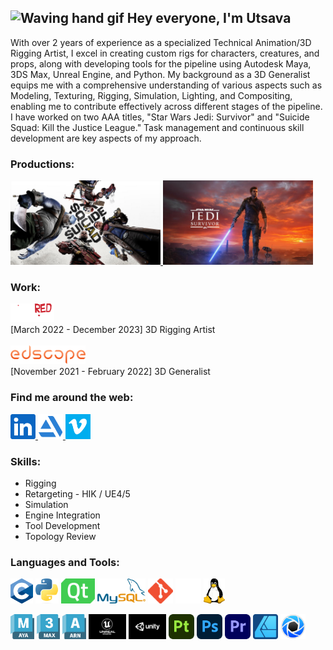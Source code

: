 ## ![Waving hand gif](https://user-images.githubusercontent.com/18350557/176309783-0785949b-9127-417c-8b55-ab5a4333674e.gif) Hey everyone, I'm Utsava

<!--
**utsava00/utsava00** is a ✨ _special_ ✨ repository because its `README.md` (this file) appears on your GitHub profile. -->

With over 2 years of experience as a specialized Technical Animation/3D Rigging Artist, I excel in creating custom rigs for characters, creatures, and props, along with developing tools for the pipeline using Autodesk Maya, 3DS Max, Unreal Engine, and Python. My background as a 3D Generalist equips me with a comprehensive understanding of various aspects such as Modeling, Texturing, Rigging, Simulation, Lighting, and Compositing, enabling me to contribute effectively across different stages of the pipeline. I have worked on two AAA titles, "Star Wars Jedi: Survivor" and "Suicide Squad: Kill the Justice League." Task management and continuous skill development are key aspects of my approach.

<!-- Add images and URLs as per the requirement -->

### Productions:

<p>
    <a href="https://www.youtube.com/watch?v=3QHZxzTPsco" target="_blank">
        <img src="https://github.com/utsava00/utsava00/blob/main/Productions/suicide_squad_kill_the_justice_league.jpg?raw=true" title="Suicide Squad: Kill the Justice League" alt="Poster of Suicide Squad: Kill the Justice League video game" width="240" height="135" />
    </a>
        <a href="https://vimeo.com/976204103?share=copy" target="_blank">
        <img src="https://github.com/utsava00/utsava00/blob/main/Productions/star_wars_jedi_survivor.jpg?raw=true" title="Star Wars Jedi: Survivor" alt="Poster of Star Wars Jedi: Survivor video game" width="240" height="135" />
    </a>
</p>

### Work:

<a href="https://www.littleredzombies.com/" target="_blank">
    <img src="https://github.com/utsava00/utsava00/blob/main/Work/lrz.png?raw=true" title="Little Red Zombies Studios Pvt Ltd" alt="Logo of Little Red Zombies Studios" width="70" height="30" />
</a><br>
[March 2022 - December 2023] 3D Rigging Artist<br><br>

<a href="https://edscope.in/" target="_blank">
    <img src="https://github.com/utsava00/utsava00/blob/main/Work/edscope.png?raw=true" title="Edscope" alt="Logo of Edscope" width="120" height="30" />
</a><br>
[November 2021 - February 2022] 3D Generalist<br>

### Find me around the web:

<p>
    <a href="https://www.linkedin.com/in/utsava00" target="_blank">
        <img src="https://github.com/utsava00/utsava00/blob/main/Socials/linkedin.png?raw=true" title="LinkedIn" alt="Logo of LinkedIn" height="40" />
    </a>
    <a href="https://utsava.artstation.com/" target="_blank">
        <img src="https://github.com/utsava00/utsava00/blob/main/Socials/artstation.png?raw=true" title="ArtStation" alt="Logo of ArtStation" height="40" />
    </a>
    <a href="https://vimeo.com/utsava" target="_blank">
        <img src="https://github.com/utsava00/utsava00/blob/main/Socials/vimeo.png?raw=true" title="Vimeo" alt="Logo of Vimeo" height="40" />
    </a>
</p>

### Skills:

- Rigging
- Retargeting - HIK / UE4/5
- Simulation
- Engine Integration
- Tool Development
- Topology Review

### Languages and Tools:

<p>
    <img src="https://github.com/utsava00/utsava00/blob/main/Languages_And_Tools/c.png?raw=true" title="C programming language" alt="Logo of C programming language" height="40" />
    <img src="https://github.com/utsava00/utsava00/blob/main/Languages_And_Tools/python.png?raw=true" title="Python programming language" alt="Logo of Python programming language" height="40" />
    <img src="https://github.com/utsava00/utsava00/blob/main/Languages_And_Tools/qt.png?raw=true" title="Qt application development framework" alt="Logo of Qt" height="40" />
    <img src="https://github.com/utsava00/utsava00/blob/main/Languages_And_Tools/mysql.png?raw=true" title="MySQL database management system" alt="Logo of MySQL" height="40" />
    <img src="https://github.com/utsava00/utsava00/blob/main/Languages_And_Tools/git.png?raw=true" title="Git version control system" alt="Logo of Git" height="40" />
    <img src="https://github.com/utsava00/utsava00/blob/main/Languages_And_Tools/github.png?raw=true" title="GitHub" alt="Logo of GitHub" height="40" />
    <img src="https://github.com/utsava00/utsava00/blob/main/Languages_And_Tools/linux.png?raw=true" title="Linux OS" alt="Logo of Linux OS" height="40" />
</p>

<p>
    <img src="https://github.com/utsava00/utsava00/blob/main/Languages_And_Tools/maya.png?raw=true" title="Autodesk Maya" alt="Logo of Autodesk Maya" height="40" />
    <img src="https://github.com/utsava00/utsava00/blob/main/Languages_And_Tools/max.png?raw=true" title="Autodesk 3ds Max" alt="Logo of Autodesk 3ds Max" height="40" />
    <img src="https://github.com/utsava00/utsava00/blob/main/Languages_And_Tools/arnold.png?raw=true" title="Autodesk Arnold" alt="Logo of Autodesk Arnold" height="40" />
    <img src="https://raw.githubusercontent.com/utsava00/utsava00/main/Languages_And_Tools/unreal_engine.png?raw=true" title="Unreal Engine" alt="Logo of Unreal Engine" height="40" />
    <img src="https://github.com/utsava00/utsava00/blob/main/Languages_And_Tools/unity.jpeg?raw=true" title="Unity" alt="Logo of Unity" height="40" />
    <img src="https://github.com/utsava00/utsava00/blob/main/Languages_And_Tools/substance_painter.png?raw=true" title="Substance 3D Painter" alt="Logo of Substance 3D Painter" height="40" />
    <img src="https://github.com/utsava00/utsava00/blob/main/Languages_And_Tools/photoshop.png?raw=true" title="Photoshop" alt="Logo of Photoshop" height="40" />
    <img src="https://github.com/utsava00/utsava00/blob/main/Languages_And_Tools/premiere_pro.png?raw=true" title="Premiere Pro" alt="Logo of Premiere Pro" height="40" />
    <img src="https://github.com/utsava00/utsava00/blob/main/Languages_And_Tools/affinity_designer.png?raw=true" title="Affinity Designer" alt="Logo of Affinity designer" height="40" />
    <img src="https://github.com/utsava00/utsava00/blob/main/Languages_And_Tools/keyshot.png?raw=true" title="KeyShot" alt="Logo of KeyShot" height="40" />
</p>

